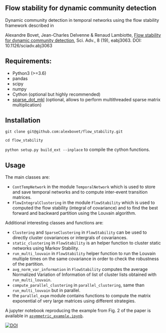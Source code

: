 ## Flow stability for dynamic community detection
Dynamic community detection in temporal networks using the flow stability framework described in 

Alexandre Bovet, Jean-Charles Delvenne & Renaud Lambiotte,
[Flow stability for dynamic community detection](https://www.science.org/doi/10.1126/sciadv.abj3063),
Sci. Adv., 8 (19), eabj3063. DOI: 10.1126/sciadv.abj3063

## Requirements:
- Python3 (>=3.6)
- pandas
- scipy
- numpy
- Cython (optional but highly recommended)
- [sparse_dot_mkl](https://github.com/flatironinstitute/sparse_dot) (optional, allows to perform multithreaded sparse matrix multiplication)

## Installation

`git clone git@github.com:alexbovet/flow_stability.git`

`cd flow_stability`

`python setup.py build_ext --inplace` to compile the cython functions.

## Usage

The main classes are:
- `ContTempNetwork` in the module `TemporalNetwork` which is used to store and save temporal networks and to compute inter-event transition matrices.
- `FlowIntegralClustering` in the module `FlowStability` which is used to computed the flow stability (integral of covariance) and to find the best forward and backward partition using the Louvain algorithm.

Additional interesting classes and functions are:
- `Clustering` and `SparseClustering` in `FlowStability` can be used to directly cluster covariances or intergrals of covariances.
- `static_clustering` in `FlowStability` is an helper function to cluster static networks using Markov Stability.
- `run_multi_louvain` in `FlowStability` helper function to run the Louvain multiple times on the same covariance in order to check the robustness of the partition.
- `avg_norm_var_information` in `FlowStability` computes the average Normalized Variation of Information of list of cluster lists obtained with `run_multi_louvain`.
- `compute_parallel_clustering` in `parallel_clustering`, same than `run_multi_louvain` but in parallel.
- the `parallel_expm` module contains functions to compute the matrix exponential of very large matrices using different strategies.

A jupyter notebook reproducing the example from Fig. 2 of the paper is available in [`asymmetric_example.ipynb`](https://github.com/alexbovet/flow_stability/blob/main/asymmetric_example.ipynb).




[![DOI](https://zenodo.org/badge/330739659.svg)](https://zenodo.org/badge/latestdoi/330739659)


